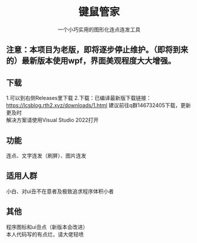 # <center> 键鼠管家 </center>
<center>一个小巧实用的图形化连点连发工具</center>  

 ## 注意：本项目为老版，即将逐步停止维护。（即将到来的）最新版本使用wpf，界面美观程度大大增强。
 
 ## 下载  
1.可以到右侧Releases里下载
2.下载：已编译最新版下载链接：https://lcsblog.rth2.xyz/downloads/1.html
建议前往q群146732405下载，更新更及时  
解决方案请使用Visual Studio 2022打开

## 功能  
连点、文字连发（刷屏）、图片连发  

## 适用人群  
小白、对ui丑不在意者及极致追求程序体积小者  

## 其他  
程序图标和ui丑点（新版本会改进）  
本人代码写的有点烂，请大佬轻喷  

